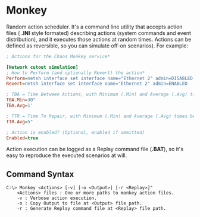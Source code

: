 # Monkey

Random action scheduler. It's a command line utility that accepts action files ( **.INI** style formated) describing actions (system commands and event distribution), and it executes those actions at random times. Actions can be defined as reversible, so you can simulate off-on scenarios). For example:

```ini
; Actions for the Chaos Monkey service*

[Network cutout simulation]
; How to Perform (and optionally Revert) the action*
Perform=netsh interface set interface name="Ethernet 2" admin=DISABLED
Revert=netsh interface set interface name="Ethernet 2" admin=ENABLED

; TBA = Time Between Actions, with Minimum (.Min) and Average (.Avg) times between executions.
TBA.Min=30"
TBA.Avg=1'

; TTR = Time To Repair, with Minimum (.Min) and Average (.Avg) times between execution and revert.
TTR.Avg=5"

; Action is enabled? (Optional, enabled if ommitted)
Enabled=true
```

Action execution can be logged as a Replay command file (**.BAT**), so it's easy to reproduce the executed scenarios at will.

## Command Syntax
    C:\> Monkey <Actions> [-v] [-o <Output>] [-r <Replay>]"
		<Actions> files : One or more paths to monkey action files.
		-v : Verbose action execution.
		-o : Copy Output to file at <Output> file path.
		-r : Generate Replay command file at <Replay> file path.